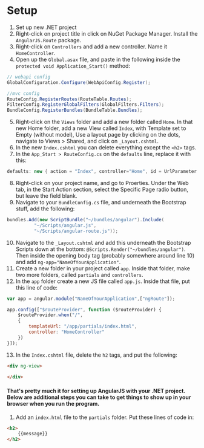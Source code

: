 # Setup

1. Set up new .NET project 
2. Right-click on project title in click on NuGet Package Manager. Install the `AngularJS.Route` package.
3. Right-click on `Controllers` and add a new controller. Name it `HomeController`.
4. Open up the `Global.asax` file, and paste in the following inside the `protected void Application_Start()` method:
```C#
// webapi config
GlobalConfiguration.Configure(WebApiConfig.Register);

//mvc config
RouteConfig.RegisterRoutes(RouteTable.Routes);
FilterConfig.RegisterGlobalFilters(GlobalFilters.Filters);
BundleConfig.RegisterBundles(BundleTable.Bundles);
```
5. Right-click on the `Views` folder and add a new folder called `Home`. In that new Home folder, add a new View called `Index`, with Template set to Empty (without model), Use a layout page by clicking on the dots, navigate to Views > Shared, and click on `_Layout.cshtml`.
6. In the new `Index.cshtml` you can delete everything except the `<h2>` tags.
7. In the `App_Start > RouteConfig.cs` on the `defaults` line, replace it with this:
```C#
defaults: new { action = "Index", controller="Home", id = UrlParameter.Optional }
```
8. Right-click on your project name, and go to Proerties. Under the Web tab, in the Start Action section, select the Specific Page radio button, but leave the field blank.
9. Navigate to your `BundleConfig.cs` file, and underneath the Bootstrap stuff, add the following:
```C#
bundles.Add(new ScriptBundle("~/bundles/angular").Include(
          "~/Scripts/angular.js",
          "~/Scripts/angular-route.js"));
```
10. Navigate to the `_Layout.cshtml` and add this underneath the Bootstrap Scripts down at the bottom: `@Scripts.Render("~/bundles/angular")`. Then inside the opening body tag (probably somewhere around line 10) and add `ng-app="NameOfYourApplication"`.
11. Create a new folder in your project called `app`. Inside that folder, make two more folders, called `partials` and `controllers`.
12. In the `app` folder create a new JS file called `app.js`. Inside that file, put this line of code:
```JavaScript
var app = angular.module("NameOfYourApplication",["ngRoute"]);

app.config(["$routeProvider", function ($routeProvider) {
    $routeProvider.when("/",
    {
        templateUrl: "/app/partials/index.html",
        controller: "HomeController"
    })
}]);
```
13. In the `Index.cshtml` file, delete the `h2` tags, and put the following:
```HTML
<div ng-view>
          
</div>
```

#### That's pretty much it for setting up AngularJS with your .NET project. Below are additional steps you can take to get things to show up in your browser when you run the program.

1. Add an `index.html` file to the `partials` folder. Put these lines of code in:
```HTML
<h2>
    {{message}}  
</h2>
```
